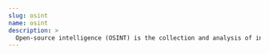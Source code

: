 ```yaml
---
slug: osint
name: osint
description: >
  Open-source intelligence (OSINT) is the collection and analysis of information that is gathered from publicly available sources`
---
```

